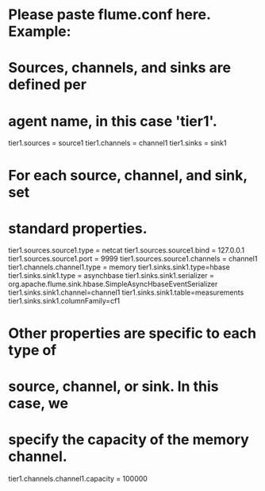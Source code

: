 # Please paste flume.conf here. Example:

# Sources, channels, and sinks are defined per
# agent name, in this case 'tier1'.
tier1.sources  = source1
tier1.channels = channel1
tier1.sinks    = sink1

# For each source, channel, and sink, set
# standard properties.
tier1.sources.source1.type     = netcat
tier1.sources.source1.bind     = 127.0.0.1
tier1.sources.source1.port     = 9999
tier1.sources.source1.channels = channel1
tier1.channels.channel1.type   = memory
tier1.sinks.sink1.type=hbase
tier1.sinks.sink1.type = asynchbase
tier1.sinks.sink1.serializer = org.apache.flume.sink.hbase.SimpleAsyncHbaseEventSerializer
tier1.sinks.sink1.channel=channel1
tier1.sinks.sink1.table=measurements
tier1.sinks.sink1.columnFamily=cf1
# Other properties are specific to each type of
# source, channel, or sink. In this case, we
# specify the capacity of the memory channel.
tier1.channels.channel1.capacity = 100000
